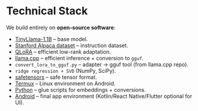 # Technical Stack

We build entirely on **open-source software**:

- [TinyLlama-1.1B](https://huggingface.co/TinyLlama) – base model.
- [Stanford Alpaca dataset](https://github.com/tatsu-lab/stanford_alpaca) – instruction dataset.
- [QLoRA](https://arxiv.org/abs/2305.14314) – efficient low-rank adaptation.
- [llama.cpp](https://github.com/ggerganov/llama.cpp) – efficient inference + conversion to `gguf`.
- `convert_lora_to_gguf.py` – adapter → gguf tool (from llama.cpp repo).
- `ridge regression + SVD` (NumPy, SciPy).
- [safetensors](https://github.com/huggingface/safetensors) – safe tensor format.
- [Termux](https://termux.dev/) – Linux environment on Android.
- [Python](https://www.python.org/) – glue scripts for embeddings + conversions.
- [Android](https://developer.android.com/) – final app environment (Kotlin/React Native/Flutter optional for UI).

